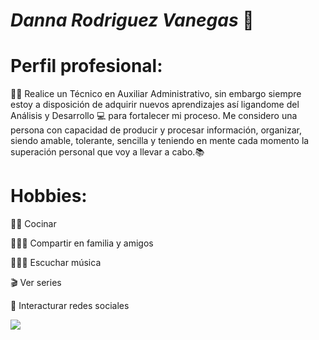 # ***Danna Rodriguez Vanegas*** :wave:

# Perfil profesional: 

:woman_technologist: Realice un Técnico en Auxiliar Administrativo, sin embargo siempre estoy a disposición de adquirir nuevos aprendizajes así ligandome del Análisis y Desarrollo :computer: para fortalecer mi proceso. Me considero una persona con capacidad de producir y procesar información, organizar, siendo amable, tolerante, sencilla y teniendo en mente cada momento la superación personal que voy a llevar a cabo.:books: 

# Hobbies:

:woman_cook: Cocinar 

:family_woman_woman_boy: Compartir en familia y amigos 

:family_woman_woman_boy: Escuchar música 

:clapper: Ver series

:iphone: Interacturar redes sociales 

<img src= "https://github.com/DannaRv/Personal/blob/master/Img.jpg"> 

